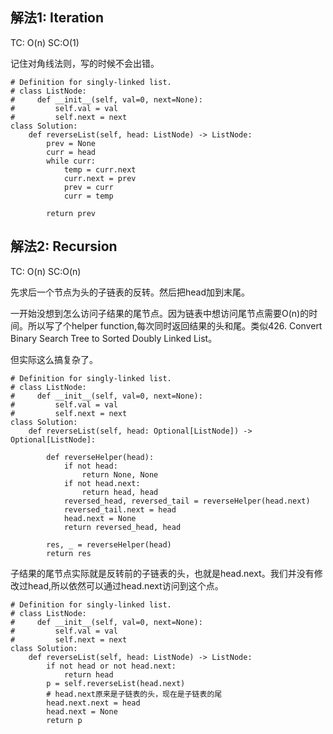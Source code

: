## 解法1: Iteration

TC: O(n) SC:O(1)

记住对角线法则，写的时候不会出错。
```
# Definition for singly-linked list.
# class ListNode:
#     def __init__(self, val=0, next=None):
#         self.val = val
#         self.next = next
class Solution:
    def reverseList(self, head: ListNode) -> ListNode:
        prev = None
        curr = head
        while curr:
            temp = curr.next
            curr.next = prev
            prev = curr
            curr = temp
            
        return prev
```

## 解法2: Recursion

TC: O(n) SC:O(n)

先求后一个节点为头的子链表的反转。然后把head加到末尾。

一开始没想到怎么访问子结果的尾节点。因为链表中想访问尾节点需要O(n)的时间。所以写了个helper function,每次同时返回结果的头和尾。类似426. Convert Binary Search Tree to Sorted Doubly Linked List。

但实际这么搞复杂了。
```
# Definition for singly-linked list.
# class ListNode:
#     def __init__(self, val=0, next=None):
#         self.val = val
#         self.next = next
class Solution:
    def reverseList(self, head: Optional[ListNode]) -> Optional[ListNode]:
        
        def reverseHelper(head):
            if not head:
                return None, None
            if not head.next:
                return head, head
            reversed_head, reversed_tail = reverseHelper(head.next)
            reversed_tail.next = head
            head.next = None
            return reversed_head, head
        
        res, _ = reverseHelper(head)
        return res
```

子结果的尾节点实际就是反转前的子链表的头，也就是head.next。我们并没有修改过head,所以依然可以通过head.next访问到这个点。

```
# Definition for singly-linked list.
# class ListNode:
#     def __init__(self, val=0, next=None):
#         self.val = val
#         self.next = next
class Solution:
    def reverseList(self, head: ListNode) -> ListNode:
        if not head or not head.next:
            return head
        p = self.reverseList(head.next)
        # head.next原来是子链表的头，现在是子链表的尾
        head.next.next = head
        head.next = None
        return p
```


